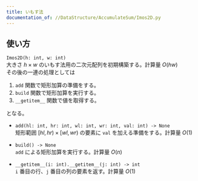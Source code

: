 ```yaml
---
title: いもす法
documentation_of: //DataStructure/AccumulateSum/Imos2D.py
---
```


## 使い方
`Imos2D(h: int, w: int)`  
大きさ $h × w$ のいもす法用の二次元配列を初期構築する。計算量 $O(hw)$  
その後の一連の処理としては

1. `add` 関数で矩形加算の準備をする。
2. `build` 関数で矩形加算を実行する。
3. `__getitem__` 関数で値を取得する。

となる。

- `add(hl: int, hr: int, wl: int, wr: int, val: int) -> None`  
矩形範囲 $\lbrack hl, hr) × \lbrack wl, wr)$ の要素に `val` を加える準備をする。計算量 $O(1)$

- `build() -> None`  
`add` による矩形加算を実行する。計算量 $O(n)$

- `__getitem__(i: int).__getitem__(j: int) -> int`  
`i` 番目の行、`j` 番目の列の要素を返す。計算量 $O(1)$
